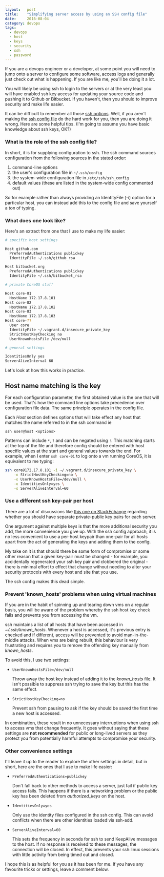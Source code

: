 ```yaml
---
layout:   post
title:    "Simplifying server access by using an SSH config file"
date:     2016-08-04
category: devops
tags:
  - devops
  - host
  - keys
  - security
  - ssh
  - password
---
```


If you are a devops engineer or a developer, at some point you will need
to jump onto a server to configure some software, access logs and
generally just check out what is happening. If you are like me, you'll
be doing it a lot.

You will likely be using ssh to login to the servers or at the very
least you will have enabled ssh key access for updating your source code
and pushing it to Github or Bitbucket. If you haven't, then you should
to improve security and make life easier.

It can be difficult to remember all those [ssh
options](http://linux.die.net/man/1/ssh). Well, if you aren't making the
[ssh config file](http://linux.die.net/man/5/ssh_config) do the hard
work for you, then you are doing it wrong. Here are some helpful tips.
(I'm going to assume you have basic knowledge about ssh keys, OK?)


### What is the role of the ssh config file?

In short, it is for supplying configuration to ssh. The ssh command sources configuration from the following sources in the stated order:

1. command-line options
1. the user's configuration file in `~/.ssh/config`
1. the system-wide configuration file in `/etc/ssh/ssh_config`
1. default values (these are listed in the system-wide config commented out)

So for example rather than always providing an IdentityFile (-i) option for a particular host,
you can instead add this to the config file and save yourself a ton of typing.

### What does one look like?

Here's an extract from one that I use to make my life easier:

```bash
# specific host settings

Host github.com
  PreferredAuthentications publickey
  IdentityFile ~/.ssh/github_rsa

Host bitbucket.org
  PreferredAuthentications publickey
  IdentityFile ~/.ssh/bitbucket_rsa

# private CoreOS stuff

Host core-01
  HostName 172.17.8.101
Host core-02
  HostName 172.17.8.102
Host core-03
  HostName 172.17.8.103
Host core-??
  User core
  IdentityFile ~/.vagrant.d/insecure_private_key
  StrictHostKeyChecking no
  UserKnownHostsFile /dev/null

# general settings

IdentitiesOnly yes
ServerAliveInterval 60
```

Let's look at how this works in practice.

## Host name matching is the key

For each configuration parameter, the first obtained value is the one
that will be used. That's how the command line options take precedence
over configuration file data. The same principle operates in the config
file.

Each *Host* section defines options that will take effect any host that
matches the name referred to in the ssh command ie

    ssh user@host <options>

Patterns can include `*`, `?` and can be negated using `!`.
This matching starts at the top of the file and therefore config should
be entered with host specific values at the start and general values
towards the end. For example, when I enter `ssh core-01` to log onto a vm running
CoreOS, it is equivalent to me typing:

```bash
ssh core@172.17.8.101 -i ~/.vagrant.d/insecure_private_key \
    -o StrictHostKeyChecking=no \
    -o UserKnownHostsFile=/dev/null \
    -o IdentitiesOnly=yes \
    -o ServerAliveInterval=60
```

### Use a different ssh key-pair per host

There are a lot of discussions like [this one on
StackEchange](http://security.stackexchange.com/questions/40050/what-is-the-best-practice-separate-ssh-key-per-host-and-user-vs-one-ssh-key-for)
regarding whether you should have separate private-public key pairs for
each server.

One argument against multiple keys is that the more additional security you add,
the more convenience you give up. With the ssh config approach, it is no less convenient to use a per-host
keypair than one-pair for all hosts apart from the act of generating the keys and adding them to the config.

My take on it is that should there be some form of compromise or some
other reason that a given key-pair must be changed - for example, you
accidentally regenerated your ssh key pair and clobbered the original - there is minimal
effort to effect that change without needing to alter your security
protocols with every host and site that you use.

The ssh config makes this dead simple.

### Prevent 'known_hosts' problems when using virtual machines

If you are in the habit of spinning up and tearing down vms on a regular
basis, you will be aware of the problem whereby the ssh host key check
fails and prevents you from accessing the vm.

ssh maintains a list of all hosts that have been accessed in
*~/.ssh/known_hosts*. Whenever a host is accessed, it's previous entry
is checked and if different, access will be prevented to avoid
man-in-the-middle attacks. When vms are being rebuilt, this behaviour is
very frustrating and requires you to remove the offending key manually from
*known_hosts*.

To avoid this, I use two settings:

* `UserKnownHostsFile=/dev/null`

  Throw away the host key
instead of adding it to the *known_hosts* file. It isn't possible to
suppress ssh trying to save the key but this has the same effect.

* `StrictHostKeyChecking=no`

  Prevent ssh from pausing to ask if the
key should be saved the first time a new host is accessed.

In combination, these result in no unnecessary interruptions when using
ssh to access vms that change frequently. It goes without saying that
these settings are **not recommended** for public or long-lived servers
as they protect you from potentially harmful attempts to compromise your
security.

### Other convenience settings

I'll leave it up to the reader to explore the other settings in detail,
but in short, here are the ones that I use to make life easier:

* `PreferredAuthentications=publickey`

  Don't fall back to other methods to access a server, just fail if
  public key access fails. This happens if there is a networking problem
  or the public key has been deleted from *authorized_keys* on the host.

* `IdentitiesOnly=yes`

  Only use the identity files configured in the ssh config. This can
  avoid conflicts when there are other identities loaded via ssh-add.

* `ServerAliveInterval=60`

  This sets the frequency in seconds for ssh to send KeepAlive messages
  to the host. If no response is received to these messages, the
  connection will be closed. In effect, this prevents your ssh linux
  sessions with little activity from being timed out and closed.

I hope this is as helpful for you as it has been for me. If you have any
favourite tricks or settings, leave a comment below.
